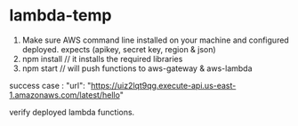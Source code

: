 # lambda-temp
1. Make sure AWS command line installed on your machine and configured deployed. expects (apikey, secret key, region & json)
2. npm install  // it installs the required libraries 
3. npm start    // will push functions to aws-gateway & aws-lambda

success case  : "url": "https://uiz2lqt9qg.execute-api.us-east-1.amazonaws.com/latest/hello"

verify deployed lambda functions.
